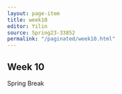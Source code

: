 ```yaml
---
layout: page-item
title: week10
editor: Yilin
source: Spring23-33852
permalink: "/paginated/week10.html"
---
```




## Week 10

Spring Break
